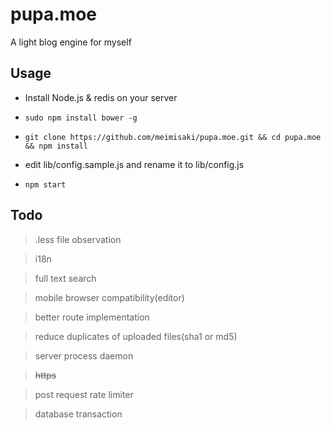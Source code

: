 pupa.moe
====

A light blog engine for myself

## Usage

* Install Node.js & redis on your server

* `sudo npm install bower -g`

* `git clone https://github.com/meimisaki/pupa.moe.git && cd pupa.moe && npm install`

* edit lib/config.sample.js and rename it to lib/config.js

* `npm start`

## Todo

> .less file observation

> i18n

> full text search

> mobile browser compatibility(editor)

> better route implementation

> reduce duplicates of uploaded files(sha1 or md5)

> server process daemon

> <del>https</del>

> post request rate limiter

> database transaction
